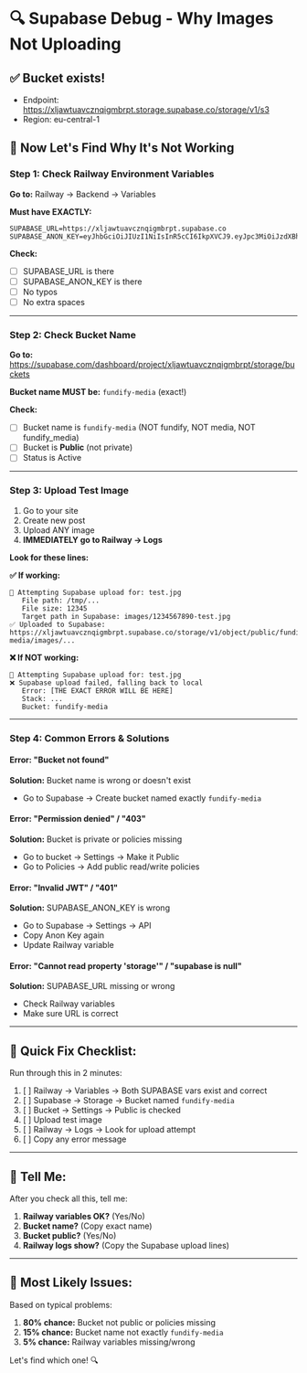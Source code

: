 # 🔍 Supabase Debug - Why Images Not Uploading

## ✅ Bucket exists!
- Endpoint: https://xljawtuavcznqigmbrpt.storage.supabase.co/storage/v1/s3
- Region: eu-central-1

## 🔧 Now Let's Find Why It's Not Working

### Step 1: Check Railway Environment Variables

**Go to:** Railway → Backend → Variables

**Must have EXACTLY:**
```
SUPABASE_URL=https://xljawtuavcznqigmbrpt.supabase.co
SUPABASE_ANON_KEY=eyJhbGciOiJIUzI1NiIsInR5cCI6IkpXVCJ9.eyJpc3MiOiJzdXBhYmFzZSIsInJlZiI6InhsamF3dHVhdmN6bnFpZ21icnB0Iiwicm9sZSI6ImFub24iLCJpYXQiOjE3NjAxMjczNjUsImV4cCI6MjA3NTcwMzM2NX0.YrXdKjg_O7oja25Kre8NhePveDCmmKTwTquW5Ak3NEk
```

**Check:**
- [ ] SUPABASE_URL is there
- [ ] SUPABASE_ANON_KEY is there
- [ ] No typos
- [ ] No extra spaces

---

### Step 2: Check Bucket Name

**Go to:** https://supabase.com/dashboard/project/xljawtuavcznqigmbrpt/storage/buckets

**Bucket name MUST be:** `fundify-media` (exact!)

**Check:**
- [ ] Bucket name is `fundify-media` (NOT fundify, NOT media, NOT fundify_media)
- [ ] Bucket is **Public** (not private)
- [ ] Status is Active

---

### Step 3: Upload Test Image

1. Go to your site
2. Create new post
3. Upload ANY image
4. **IMMEDIATELY go to Railway → Logs**

**Look for these lines:**

**✅ If working:**
```
🔄 Attempting Supabase upload for: test.jpg
   File path: /tmp/...
   File size: 12345
   Target path in Supabase: images/1234567890-test.jpg
✅ Uploaded to Supabase: https://xljawtuavcznqigmbrpt.supabase.co/storage/v1/object/public/fundify-media/images/...
```

**❌ If NOT working:**
```
🔄 Attempting Supabase upload for: test.jpg
❌ Supabase upload failed, falling back to local
   Error: [THE EXACT ERROR WILL BE HERE]
   Stack: ...
   Bucket: fundify-media
```

---

### Step 4: Common Errors & Solutions

#### Error: "Bucket not found"
**Solution:** Bucket name is wrong or doesn't exist
- Go to Supabase → Create bucket named exactly `fundify-media`

#### Error: "Permission denied" / "403"
**Solution:** Bucket is private or policies missing
- Go to bucket → Settings → Make it Public
- Go to Policies → Add public read/write policies

#### Error: "Invalid JWT" / "401"
**Solution:** SUPABASE_ANON_KEY is wrong
- Go to Supabase → Settings → API
- Copy Anon Key again
- Update Railway variable

#### Error: "Cannot read property 'storage'" / "supabase is null"
**Solution:** SUPABASE_URL missing or wrong
- Check Railway variables
- Make sure URL is correct

---

## 🎯 Quick Fix Checklist:

Run through this in 2 minutes:

1. [ ] Railway → Variables → Both SUPABASE vars exist and correct
2. [ ] Supabase → Storage → Bucket named `fundify-media`
3. [ ] Bucket → Settings → Public is checked
4. [ ] Upload test image
5. [ ] Railway → Logs → Look for upload attempt
6. [ ] Copy any error message

---

## 📝 Tell Me:

After you check all this, tell me:

1. **Railway variables OK?** (Yes/No)
2. **Bucket name?** (Copy exact name)
3. **Bucket public?** (Yes/No)
4. **Railway logs show?** (Copy the Supabase upload lines)

---

## 🚀 Most Likely Issues:

Based on typical problems:

1. **80% chance:** Bucket not public or policies missing
2. **15% chance:** Bucket name not exactly `fundify-media`
3. **5% chance:** Railway variables missing/wrong

Let's find which one! 🔍


